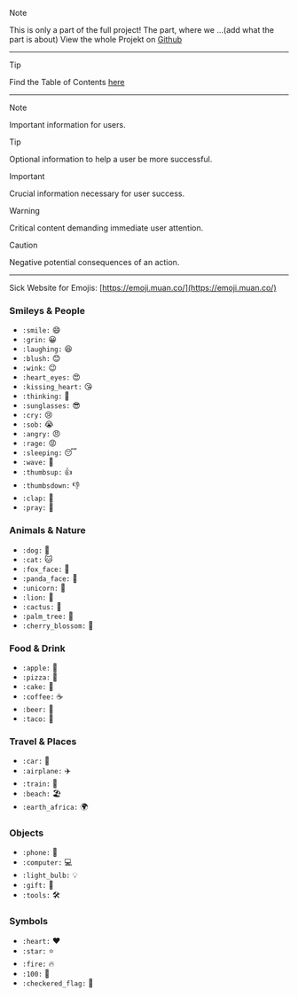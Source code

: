 > [!NOTE]
> This is only a part of the full project!
> The part, where we ...(add what the part is about)
> View the whole Projekt on [Github](https://github.com/AdminL3/Jugend-Forscht/)

---

> [!TIP]
> Find the Table of Contents [here](https://github.com/AdminL3/Jugend-Forscht/blob/main/Table_of_contents.md)

---

> [!NOTE]
> Important information for users.

> [!TIP]
> Optional information to help a user be more successful.

> [!IMPORTANT]
> Crucial information necessary for user success.

> [!WARNING]
> Critical content demanding immediate user attention.

> [!CAUTION]
> Negative potential consequences of an action.

---

Sick Website for Emojis:
[https://emoji.muan.co/](https://emoji.muan.co/)

### Smileys & People

- `:smile:` 😄
- `:grin:` 😀
- `:laughing:` 😆
- `:blush:` 😊
- `:wink:` 😉
- `:heart_eyes:` 😍
- `:kissing_heart:` 😘
- `:thinking:` 🤔
- `:sunglasses:` 😎
- `:cry:` 😢
- `:sob:` 😭
- `:angry:` 😠
- `:rage:` 😡
- `:sleeping:` 😴
- `:wave:` 👋
- `:thumbsup:` 👍
- `:thumbsdown:` 👎
- `:clap:` 👏
- `:pray:` 🙏

### Animals & Nature

- `:dog:` 🐶
- `:cat:` 🐱
- `:fox_face:` 🦊
- `:panda_face:` 🐼
- `:unicorn:` 🦄
- `:lion:` 🦁
- `:cactus:` 🌵
- `:palm_tree:` 🌴
- `:cherry_blossom:` 🌸

### Food & Drink

- `:apple:` 🍎
- `:pizza:` 🍕
- `:cake:` 🍰
- `:coffee:` ☕
- `:beer:` 🍺
- `:taco:` 🌮

### Travel & Places

- `:car:` 🚗
- `:airplane:` ✈️
- `:train:` 🚆
- `:beach:` 🏖️
- `:earth_africa:` 🌍

### Objects

- `:phone:` 📱
- `:computer:` 💻
- `:light_bulb:` 💡
- `:gift:` 🎁
- `:tools:` 🛠️

### Symbols

- `:heart:` ❤️
- `:star:` ⭐
- `:fire:` 🔥
- `:100:` 💯
- `:checkered_flag:` 🏁
